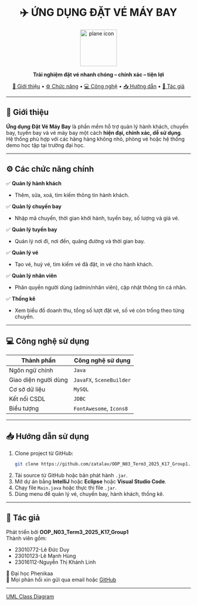 <h1 align="center">✈️ ỨNG DỤNG ĐẶT VÉ MÁY BAY</h1>

<p align="center">
  <img src="https://cdn-icons-png.flaticon.com/512/34/34627.png" width="100" alt="plane icon" />
</p>

<p align="center"><strong>Trải nghiệm đặt vé nhanh chóng – chính xác – tiện lợi</strong></p>

<p align="center">
  <a href="#giới-thiệu">📘 Giới thiệu</a> • 
  <a href="#chức-năng">⚙️ Chức năng</a> • 
  <a href="#công-nghệ">💻 Công nghệ</a> • 
  <a href="#hướng-dẫn">📥 Hướng dẫn</a> • 
  <a href="#tác-giả">👤 Tác giả</a>
</p>

---

## 📘 Giới thiệu

**Ứng dụng Đặt Vé Máy Bay** là phần mềm hỗ trợ quản lý hành khách, chuyến bay, tuyến bay và vé máy bay một cách **hiện đại, chính xác, dễ sử dụng**.  
Hệ thống phù hợp với các hãng hàng không nhỏ, phòng vé hoặc hệ thống demo học tập tại trường đại học.

---

## ⚙️ Các chức năng chính <a name="chức-năng"></a>

✅ **Quản lý hành khách**
- Thêm, sửa, xoá, tìm kiếm thông tin hành khách.

✅ **Quản lý chuyến bay**
- Nhập mã chuyến, thời gian khởi hành, tuyến bay, số lượng và giá vé.

✅ **Quản lý tuyến bay**
- Quản lý nơi đi, nơi đến, quãng đường và thời gian bay.

✅ **Quản lý vé**
- Tạo vé, huỷ vé, tìm kiếm vé đã đặt, in vé cho hành khách.

✅ **Quản lý nhân viên**
- Phân quyền người dùng (admin/nhân viên), cập nhật thông tin cá nhân.

✅ **Thống kê**
- Xem biểu đồ doanh thu, tổng số lượt đặt vé, số vé còn trống theo từng chuyến.

---

## 💻 Công nghệ sử dụng <a name="công-nghệ"></a>

| Thành phần       | Công nghệ sử dụng       |
|------------------|-------------------------|
| Ngôn ngữ chính   | `Java`                  |
| Giao diện người dùng | `JavaFX`, `SceneBuilder` |
| Cơ sở dữ liệu     | `MySQL`                 |
| Kết nối CSDL      | `JDBC`                  |
| Biểu tượng       | `FontAwesome`, `Icons8` |

---

## 📥 Hướng dẫn sử dụng <a name="hướng-dẫn"></a>

1. Clone project từ GitHub:
   ```bash
   git clone https://github.com/zatalav/OOP_N03_Term3_2025_K17_Group1.git

2. Tải source từ GitHub hoặc bản phát hành `.jar`.
3. Mở dự án bằng **IntelliJ** hoặc **Eclipse** hoặc **Visual Studio Code**.
4. Chạy file `Main.java` hoặc thực thi file `.jar`.
5. Dùng menu để quản lý vé, chuyến bay, hành khách, thống kê.

---

## 👤 Tác giả

Phát triển bởi **OOP_N03_Term3_2025_K17_Group1**  
Thành viên gồm:
- 23010772-Lê Đức Duy
- 23010123-Lê Mạnh Hùng
- 23016112-Nguyễn Thị Khánh Linh

📍 Đại học Phenikaa  
📧 Mọi phản hồi xin gửi qua email hoặc [GitHub](https://github.com/zatalav/OOP_N03_Term3_2025_K17_Group1.git)

---

[UML Class Diagram](https://drive.google.com/file/d/1AdNSn0t0GZLcNHukZIyyleTbvSc6tee1/view?usp=sharing)